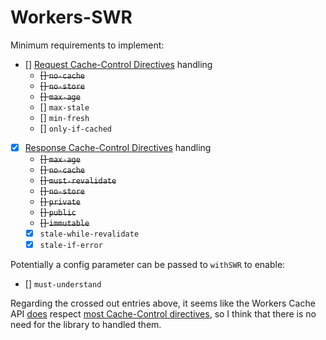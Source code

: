 # Workers-SWR

Minimum requirements to implement:

- [] [Request Cache-Control Directives](https://developer.mozilla.org/en-US/docs/Web/HTTP/Headers/Cache-Control#request_directives) handling
  - ~~[] `no-cache`~~
  - ~~[] `no-store`~~
  - ~~[] `max-age`~~
  - [] `max-stale`
  - [] `min-fresh`
  - [] `only-if-cached`
- [x] [Response Cache-Control Directives](https://developer.mozilla.org/en-US/docs/Web/HTTP/Headers/Cache-Control#response_directives) handling
  - ~~[] `max-age`~~
  - ~~[] `no-cache`~~
  - ~~[] `must-revalidate`~~
  - ~~[] `no-store`~~
  - ~~[] `private`~~
  - ~~[] `public`~~
  - ~~[] `immutable`~~
  - [x] `stale-while-revalidate`
  - [x] `stale-if-error`

Potentially a config parameter can be passed to `withSWR` to enable:

- [] `must-understand`

Regarding the crossed out entries above, it seems like the Workers Cache API [does](https://developers.cloudflare.com/workers/runtime-apis/cache/#headers) respect [most Cache-Control directives](https://developers.cloudflare.com/cache/concepts/cache-control#cache-control-directives), so I think that there is no need for the library to handled them.
